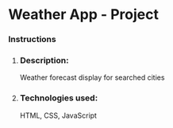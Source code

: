 # Weather App - Project

### Instructions

1. ### Description:

   Weather forecast display for searched cities

2. ### Technologies used:

   HTML, CSS, JavaScript
